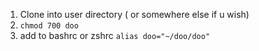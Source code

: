 1. Clone into user directory ( or somewhere else if u wish)
2. `chmod 700 doo`
3. add to bashrc or zshrc `alias doo="~/doo/doo"`
